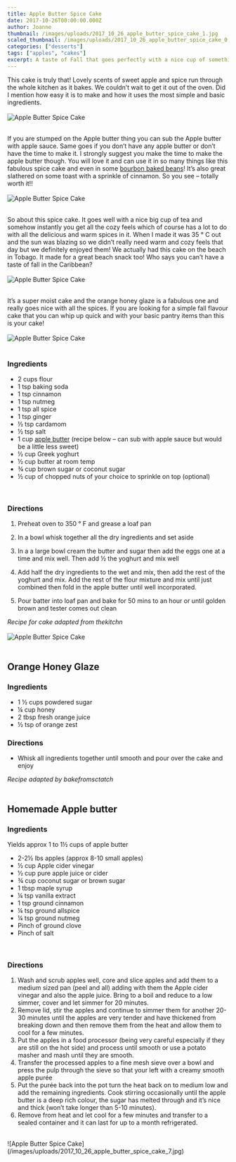 ```yaml
---
title: Apple Butter Spice Cake
date: 2017-10-26T00:00:00.000Z
author: Joanne
thumbnail: /images/uploads/2017_10_26_apple_butter_spice_cake_1.jpg
scaled_thumbnail: /images/uploads/2017_10_26_apple_butter_spice_cake_0.jpg
categories: ["desserts"]
tags: ["apples", "cakes"]
excerpt: A taste of Fall that goes perfectly with a nice cup of something warm
---
```


This cake is truly that! Lovely scents of sweet apple and spice run through the whole kitchen as it bakes. We couldn’t wait to get it out of the oven. Did I mention how easy it is to make and how it uses the most simple and basic ingredients.
<br>
<br>
![Apple Butter Spice Cake](/images/uploads/2017_10_26_apple_butter_spice_cake_2.jpg)
<br>
<br>

If you are stumped on the Apple butter thing you can sub the Apple butter with apple sauce. Same goes if you don’t have any apple butter or don’t have the time to make it. I strongly suggest you make the time to make the apple butter though. You will love it and can use it in so many things like this fabulous spice cake and even in some [bourbon baked beans](https://www.oliveandmango.com/apple-butter-baked-beans)! It’s also great slathered on some toast with a sprinkle of cinnamon. So you see &ndash; totally worth it!!
<br>
<br>
![Apple Butter Spice Cake](/images/uploads/2017_10_26_apple_butter_spice_cake_3.jpg)
<br>
<br>

So about this spice cake. It goes well with a nice big cup of tea and somehow instantly you get all the cozy feels which of course has a lot to do with all the delicious and warm spices in it. When I made it was 35 &deg; C out and the sun was blazing so we didn’t really need warm and cozy feels that day but we definitely enjoyed them! We actually had this cake on the beach in Tobago. It made for a great beach snack too! Who says you can’t have a taste of fall in the Caribbean?
<br>
<br>
![Apple Butter Spice Cake](/images/uploads/2017_10_26_apple_butter_spice_cake_4.jpg)
<br>
<br>

It’s a super moist cake and the orange honey glaze is a fabulous one and really goes nice with all the spices. If you are looking for a simple fall flavour cake that you can whip up quick and with your basic pantry items than this is your cake!
<br>
<br>
![Apple Butter Spice Cake](/images/uploads/2017_10_26_apple_butter_spice_cake_5.jpg)
<br>
<br>

### Ingredients

* 2 cups flour
* 1 tsp baking soda
* 1 tsp cinnamon
* 1 tsp nutmeg
* 1 tsp all spice
* 1 tsp ginger
* &frac12; tsp cardamom
* &frac12; tsp salt  
* 1 cup <span class="highlight">[apple butter](https://www.oliveandmango.com/apple-butter)</span> (recipe below &ndash; can sub with apple sauce but would be a little less sweet)
* &frac12; cup Greek yoghurt
* &frac12; cup butter at room temp
* &frac34; cup brown sugar or coconut sugar
* &frac12; cup of chopped nuts of your choice to sprinkle on top (optional)
<br>

### Directions

1. Preheat oven to 350 &deg; F and grease a loaf pan

1. In a bowl whisk together all the dry ingredients and set aside

1. In a a large bowl cream the butter and sugar then add the eggs one at a time and mix well. Then add &frac12; the yoghurt and mix well

1. Add half the dry ingredients to the wet and mix, then add the rest of the yoghurt and mix. Add the rest of the flour mixture and mix until just combined then fold in the apple butter until well incorporated.

1. Pour batter into loaf pan and bake for 50 mins to an hour or until golden brown and tester comes out clean

*Recipe for cake adapted from thekitchn*
<br>
<br>
![Apple Butter Spice Cake](/images/uploads/2017_10_26_apple_butter_spice_cake_6.jpg)
<br>
<br>

## Orange Honey Glaze

### Ingredients

* 1 &frac12; cups powdered sugar
* &frac14; cup honey
* 2 tbsp fresh orange juice
* &frac12; tsp of orange zest

### Directions

* Whisk all ingredients together until smooth and pour over the cake and enjoy

*Recipe adapted by bakefromsctatch*
<br>
<br>

## Homemade Apple butter

### Ingredients
Yields approx 1 to 1½ cups of apple butter

* 2-2½ lbs apples (approx 8-10 small apples)
* ½ cup Apple cider vinegar
* ½ cup pure apple juice or cider
* ¾ cup coconut sugar or brown sugar
* 1 tbsp maple syrup
* ¼ tsp vanilla extract
* 1 tsp ground cinnamon
* ¼ tsp ground allspice
* ¼ tsp ground nutmeg
* Pinch of ground clove
* Pinch of salt
<br>

### Directions

1. Wash and scrub apples well, core and slice apples and add them to a medium sized pan (peel and all) adding with them the Apple cider vinegar and also the apple juice. Bring to a boil and reduce to a low simmer, cover and let simmer for 20 minutes.
2. Remove lid, stir the apples and continue to simmer them for another 20-30 minutes until the apples are very tender and have thickened from breaking down and then remove them from the heat and allow them to cool for a few minutes.
3. Put the apples in a food processor (being very careful especially if they are still on the hot side) and process until smooth or use a potato masher and mash until they are smooth.
4. Transfer the processed apples to a fine mesh sieve over a bowl and press the pulp through the sieve so that your left with a creamy smooth apple purée
5. Put the purée back into the pot turn the heat back on to medium low and add the remaining ingredients. Cook stirring occasionally until the apple butter is a deep rich colour, the sugar has melted through and it’s nice and thick (won’t take longer than 5-10 minutes).
6. Remove from heat and let cool for a few minutes and transfer to a sealed container and it can last for up to a month refrigerated.

<br>
![Apple Butter Spice Cake](/images/uploads/2017_10_26_apple_butter_spice_cake_7.jpg)
